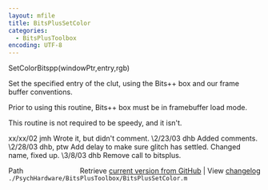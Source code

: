 ```yaml
---
layout: mfile
title: BitsPlusSetColor
categories:
  - BitsPlusToolbox
encoding: UTF-8
---
```


SetColorBitspp(windowPtr,entry,rgb)

Set the specified entry of the clut, using the Bits++ box and our
frame buffer conventions.

Prior to using this routine, Bits++ box must be in
framebuffer load mode.

This routine is not required to be speedy, and it isn't.

xx/xx/02  jmh  Wrote it, but didn't comment.
\2/23/03   dhb  Added comments.
\2/28/03   dhb, ptw  Add delay to make sure glitch has settled.
               Changed name, fixed up.
\3/8/03    dhb  Remove call to bitsplus.


<div class="code_header" style="text-align:right;">
  <span style="float:left;">Path&nbsp;&nbsp;</span> <span class="counter">Retrieve <a href=
  "https://raw.github.com/Psychtoolbox-3/Psychtoolbox-3/beta/./PsychHardware/BitsPlusToolbox/BitsPlusSetColor.m">current version from GitHub</a> | View <a href=
  "https://github.com/Psychtoolbox-3/Psychtoolbox-3/commits/beta/./PsychHardware/BitsPlusToolbox/BitsPlusSetColor.m">changelog</a></span>
</div>
<div class="code">
  <code>./PsychHardware/BitsPlusToolbox/BitsPlusSetColor.m</code>
</div>
